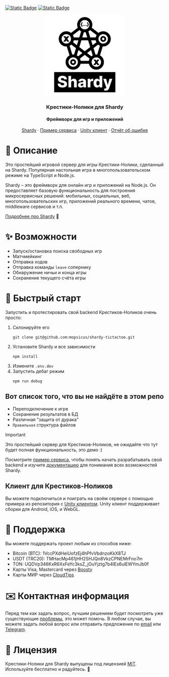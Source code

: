 <a href="./README.md">![Static Badge](https://img.shields.io/badge/english-118027)</a>
<a href="./README.ru.md">![Static Badge](https://img.shields.io/badge/russian-0390fc)</a>
<p align="center">
    <picture>
        <source media="(prefers-color-scheme: dark)" srcset="media/logo-ttt-dark.png">
        <source media="(prefers-color-scheme: light)" srcset="media/logo-ttt.png">
        <img alt="Крестики-Нолики для Shardy" height="256" width="256" src="media/logo-ttt.png">
    </picture>
</p>
<h3 align="center">Крестики-Нолики для Shardy</h3>
<h4 align="center">Фреймворк для игр и приложений</h4>
<p align="center">
    <a href="https://github.com/mopsicus/shardy">Shardy</a> · <a href="https://github.com/mopsicus/shardy-template">Пример сервиса</a> · <a href="https://github.com/mopsicus/shardy-unity">Unity клиент</a> · <a href="https://github.com/mopsicus/shardy-tictactoe/issues">Отчёт об ошибке</a>
</p>

# 💬 Описание

Это простейший игровой сервер для игры Крестики-Нолики, сделанный на Shardy. Популярная настольная игра в многопользовательском режиме на TypeScript и Node.js.

Shardy – это фреймворк для онлайн игр и приложений на Node.js. Он предоставляет базовую функциональность для построения микросервисных решений: мобильных, социальных, веб, многопользовательских игр, приложений реального времени, чатов, middleware сервисов и т.п.
 
[Подробнее про Shardy](https://github.com/mopsicus/shardy) 💪

# ✨ Возможности

- Запуск/остановка поиска свободных игр
- Матчмейкинг
- Отправка ходов
- Отправка команды `leave` сопернику
- Обнаружение ничьи и конца игры
- Сохранение текущего счёта игры

# 🚀 Быстрый старт

Запустить и протестировать свой backend Крестиков-Ноликов очень просто:

1. Склонируйте его
    ```
    git clone git@github.com:mopsicus/shardy-tictactoe.git
    ```
2. Установите Shardy и все зависимости
    ```
    npm install
    ```
3. Измените `.env.dev`
4. Запустить дебаг режим
    ```
    npm run debug
    ```

## Вот список того, что вы не найдёте в этом репо

- Переподключение к игре
- Сохранение результатов в БД
- Различная "защита от дурака"
- `Правильная` структура файлов

> [!IMPORTANT]
> Это простейший сервер для Крестиков-Ноликов, не ожидайте что тут будет полная функциональность, это демо :)

Посмотрите [пример сервиса](https://github.com/mopsicus/shardy-template), чтобы понять начать разрабатывать свой backend и изучите [документацию](https://github.com/mopsicus/shardy) для понимания всех возможностей Shardy.

## Клиент для Крестиков-Ноликов

Вы можете подключиться и поиграть на своём сервере с помощью примера из репозитория с [Unity клиентом](https://github.com/mopsicus/shardy-unity). Unity клиент поддерживает сборки для Android, iOS, и WebGL.

# 🤝 Поддержка

Вы можете поддержать проект любым из способов ниже:

* Bitcoin (BTC): 1VccPXdHeiUofzEj4hPfvVbdnzoKkX8TJ
* USDT (TRC20): TMHacMp461jHH2SHJQn8VkzCPNEMrFno7m
* TON: UQDVp346KxR6XxFeYc3ksZ_jOuYjztg7b4lEs6ulEWYmJb0f
* Карты Visa, Mastercard через [Boosty](https://boosty.to/mopsicus/donate)
* Карты МИР через [CloudTips](https://pay.cloudtips.ru/p/9f507669)

# ✉️ Контактная информация

Перед тем как задать вопрос, лучшим решением будет посмотреть уже существующие [проблемы](https://github.com/mopsicus/shardy-tictactoe/issues), это может помочь. В любом случае, вы можете задать любой вопрос или отправить предложение по [email](mailto:mail@mopsicus.ru) или [Telegram](https://t.me/mopsicus).

# 🔑 Лицензия

Крестики-Нолики для Shardy выпущены под лицензией [MIT](./LICENSE). Используйте бесплатно и радуйтесь. 🎉